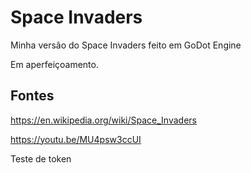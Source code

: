 # Space Invaders
Minha versão do Space Invaders feito em GoDot Engine

Em aperfeiçoamento.

## Fontes 

https://en.wikipedia.org/wiki/Space_Invaders

https://youtu.be/MU4psw3ccUI

Teste de token
